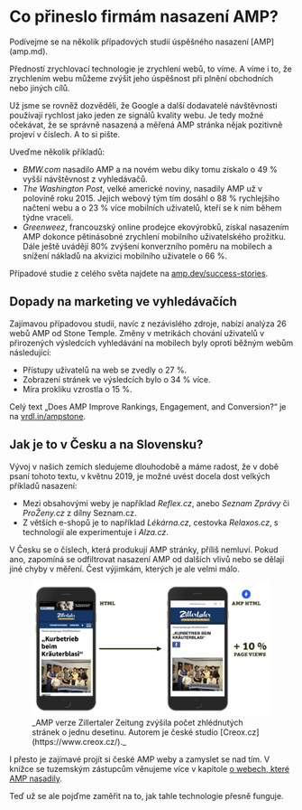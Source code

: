 # Co přineslo firmám nasazení AMP?

<div class="web-only" markdown="1">
Podívejme se na několik případových studií úspěšného nasazení [AMP](amp.md).
</div>

Předností zrychlovací technologie je zrychlení webů, to víme. A víme i to, že zrychlením webu můžeme zvýšit jeho úspěšnost při plnění obchodních nebo jiných cílů.

Už jsme se rovněž dozvěděli, že Google a další dodavatelé návštěvnosti používají rychlost jako jeden ze signálů kvality webu. Je tedy možné očekávat, že se správně nasazená a měřená AMP stránka nějak pozitivně projeví v číslech. A to si pište.

Uveďme několik příkladů:

* _BMW.com_ nasadilo AMP a na novém webu díky tomu získalo o 49 % vyšší návštěvnost z vyhledávačů.
* _The Washington Post_, velké americké noviny, nasadily AMP už v polovině roku 2015. Jejich webový tým tím dosáhl o 88 % rychlejšího načtení webu a o 23 % více mobilních uživatelů, kteří se k nim během týdne vraceli.
* _Greenweez_, francouzský online prodejce ekovýrobků, získal nasazením AMP dokonce pětinásobné zrychlení mobilního uživatelského prožitku. Dále ještě uvádějí 80% zvýšení konverzního poměru na mobilech a snížení nákladů na akvizici mobilního uživatele o 66 %.

Případové studie z celého světa najdete na [amp.dev/success-stories](https://amp.dev/success-stories/).

## Dopady na marketing ve vyhledávačích

Zajímavou případovou studii, navíc z nezávislého zdroje, nabízí analýza 26 webů AMP od Stone Temple. Změny v metrikách chování uživatelů v přirozených výsledcích vyhledávání na mobilech byly oproti běžným webům následující:

* Přístupy uživatelů na web se zvedly o 27 %.
* Zobrazení stránek ve výsledcích bylo o 34 % více.
* Míra prokliku vzrostla o 15 %.

Celý text „Does AMP Improve Rankings, Engagement, and Conversion?“ je na [vrdl.in/ampstone](https://www.stonetemple.com/amp-impact-on-rankings-conversions-engagement/).

## Jak je to v Česku a na Slovensku?

Vývoj v našich zemích sledujeme dlouhodobě a máme radost, že v době psaní tohoto textu, v květnu 2019, je možné uvést docela dost velkých příkladů nasazení:

* Mezi obsahovými weby je například _Reflex.cz_, anebo _Seznam Zprávy_ či _ProŽeny.cz_ z dílny Seznam.cz.
* Z větších e-shopů je to například _Lékárna.cz_, cestovka _Relaxos.cz_, s technologií ale experimentuje i _Alza.cz_.

V Česku se o číslech, která produkují AMP stránky, příliš nemluví. Pokud ano, zapomíná se odfiltrovat nasazení AMP od dalších vlivů nebo se dělají jiné chyby v měření. Čest výjimkám, kterých je ale velmi málo.

<figure>
<img src="../dist/images/original/vdamp/zillertaller.png" alt="">
<figcaption markdown="1">
_AMP verze Zillertaler Zeitung zvýšila počet zhlédnutých stránek o jednu desetinu. Autorem je české studio [Creox.cz](https://www.creox.cz/)._
</figcaption>
</figure>

<div class="ebook-only" markdown="1">

I přesto je zajímavé projít si české AMP weby a zamyslet se nad tím. V knížce se tuzemským zástupcům věnujeme více v kapitole [o webech, které AMP nasadily](4-uvod.md).

Teď už se ale pojďme zaměřit na to, jak tahle technologie přesně funguje.

</div>
